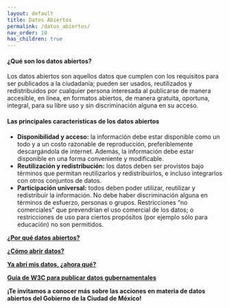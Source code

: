```yaml
---
layout: default
title: Datos Abiertos
permalink: /datos_abiertos/
nav_order: 10
has_children: true
---
```


<h4><b> ¿Qué son los datos abiertos? </b> </h4>

<p>Los datos abiertos son aquellos datos que cumplen con los requisitos para ser publicados a la ciudadanía; pueden ser usados, reutilizados y redistribuidos por cualquier persona interesada al publicarse de manera accesible, en línea, en formatos abiertos, de manera gratuita, oportuna, integral, para su libre uso y sin discriminación alguna en su acceso.
</p>
<p>
<h4><b> Las principales características de los datos abiertos</b> </h4>
</p>
<ul>
  <li> <strong>Disponibilidad y acceso:</strong> la información debe estar disponible como un todo y a un costo razonable de reproducción, preferiblemente descargándola de internet. Además, la información debe estar disponible en una forma conveniente y modificable.</li>
  <li> <strong>Reutilización y redistribución:</strong> los datos deben ser provistos bajo términos que permitan reutilizarlos y redistribuirlos, e incluso integrarlos con otros conjuntos de datos.</li>
  <li> <strong>Participación universal:</strong> todos deben poder utilizar, reutilizar y redistribuir la información. No debe haber discriminación alguna en términos de esfuerzo, personas o grupos. Restricciones “no comerciales” que prevendrían el uso comercial de los datos; o restricciones de uso para ciertos propósitos (por ejemplo sólo para educación) no son permitidos.</li>
</ul>
<p> <strong> <a href="https://opendatahandbook.org/guide/es/why-open-data/">¿Por qué datos abiertos? </a> </strong> </p>  
<p> <strong> <a href="https://opendatahandbook.org/guide/es/how-to-open-up-data/">¿Cómo abrir datos? </a> </strong> </p> 
<p> <strong> <a href="https://opendatahandbook.org/guide/es/following-up/">Ya abrí mis datos, ¿ahora qué? </a> </strong> </p>  
<p> <strong> <a href="https://www.w3.org/TR/gov-data/">Guía de W3C para publicar datos gubernamentales </a> </strong> </p> 


<p><strong>¡Te invitamos a conocer más sobre las acciones en materia de datos abiertos del Gobierno de la Ciudad de México!</strong></p>



